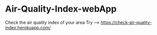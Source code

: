 # Air-Quality-Index-webApp
Check the air quality index of your area
 Try -->  https://check-air-quality-index.herokuapp.com/
